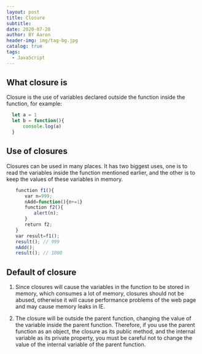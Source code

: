 ```yaml
---
layout: post
title: Closure
subtitle:
date: 2020-07-28
author: BY Aaron
header-img: img/tag-bg.jpg
catalog: true
tags:
  - JavaScript
---
```


## What closure is 
Closure is the use of variables declared outside the function inside the function, for example:

```javascript
  let a = 1
  let b = function(){
      console.log(a)
  }
```

## Use of closures
Closures can be used in many places. It has two biggest uses, one is to read the variables inside the function mentioned earlier, and the other is to keep the values of these variables in memory.
```javascript
　　function f1(){
　　　　var n=999;
　　　　nAdd=function(){n+=1}
　　　　function f2(){
　　　　　　alert(n);
　　　　}
　　　　return f2;
　　}
　　var result=f1();
　　result(); // 999
　　nAdd();
　　result(); // 1000
```

## Default of closure

1. Since closures will cause the variables in the function to be stored in memory, which consumes a lot of memory, closures should not be abused, otherwise it will cause performance problems of the web page and may cause memory leaks in IE.

2. The closure will be outside the parent function, changing the value of the variable inside the parent function. Therefore, if you use the parent function as an object, the closure as its public method, and the internal variable as its private property, you must be careful not to change the value of the internal variable of the parent function. 